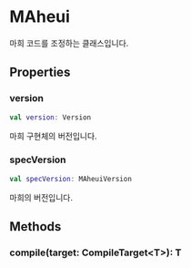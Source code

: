 # MAheui

마희 코드를 조정하는 클래스입니다.

## Properties

### version
```kotlin
val version: Version
```

마희 구현체의 버전입니다.

### specVersion
```kotlin
val specVersion: MAheuiVersion
```

마희의 버전입니다.

## Methods

### compile(target: CompileTarget\<T\>): T
